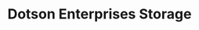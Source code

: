 ---
title: "Dotson Enterprises Storage"
url: /panaca/dotson-enterprises-storage/
shop: storage rental
---